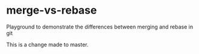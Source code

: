 # merge-vs-rebase
Playground to demonstrate the differences between merging and rebase in git

This is a change made to master.
